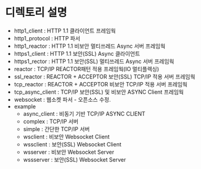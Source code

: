 # 디렉토리 설명
- http1_client      : HTTP 1.1 클라이언트 프레임웍
- http1_protocol    : HTTP 파서
- http1_reactor     : HTTP 1.1 비보안 멀티쓰레드 Async 서버 프레임웍
- https1_client     : HTTP 1.1 보안(SSL) Async 클라이언트
- https1_rector     : HTTP 1.1 보안(SSL) 멀티쓰레드 Async 서버 프레임웍
- reactor           : TCP/IP REACTOR패턴 적용 프레임웍(IO 멀티플렉싱)
- ssl_reactor       : REACTOR + ACCEPTOR 보안(SSL) TCP/IP 적용 서버 프레임웍
- tcp_reactor       : REACTOR + ACCEPTOR 비보안    TCP/IP 적용 서버 프레임웍
- tcp_async_client  : TCP/IP 보안(SSL) 및 비보안 ASYNC Client 프레임웍
- websocket         : 웹소켓 파서 - 오픈소스 수정.
- example
  - async_client    : 비동기 기반 TCP/IP ASYNC CLIENT
  - complex         : TCP/IP 서버
  - simple          : 간단한 TCP/IP 서버
  - wsclient        : 비보안 Websocket Client
  - wssclient       : 보안(SSL) Websocket Client
  - wsserver        : 비보안 Websocket Server
  - wssserver       : 보안(SSL) Websocket Server
